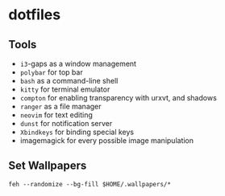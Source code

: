 # dotfiles

## Tools
+ `i3`-gaps as a window management
+ `polybar` for top bar
+ `bash` as a command-line shell
+ `kitty` for terminal emulator
+ `compton` for enabling transparency with urxvt, and shadows
+ `ranger` as a file manager
+ `neovim` for text editing
+ `dunst` for notification server
+ `Xbindkeys` for binding special keys
+ imagemagick for every possible image manipulation

## Set Wallpapers
```feh --randomize --bg-fill $HOME/.wallpapers/*```

